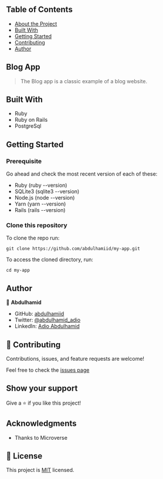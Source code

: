 ## Table of Contents

* [About the Project](#my-app)
* [Built With](#built-with)
* [Getting Started](#getting-started)
* [Contributing](#🤝-contributing)
* [Author](#author)

## Blog App
> The Blog app is a classic example of a blog website.

## Built With

- Ruby
- Ruby on Rails
- PostgreSql

## Getting Started

### Prerequisite
Go ahead and check the most recent version of each of these:
- Ruby (ruby --version)
- SQLite3 (sqlite3 --version)
- Node.js (node --version)
- Yarn (yarn --version)
- Rails (rails --version)

### Clone this repository

To clone the repo run:
```
git clone https://github.com/abdulhamiid/my-app.git
```
To access the cloned directory, run:
```
cd my-app
```

## Author

👤 **Abdulhamid**

- GitHub: [abdulhamiid](https://github.com/abdulhamiid)
- Twitter: [@abdulhamid_adio](https://twitter.com/abdulhamid_adio)
- LinkedIn: [Adio Abdulhamid](https://linkedin.com/abdulhamid_adio)

## 🤝 Contributing

Contributions, issues, and feature requests are welcome!

Feel free to check the [issues page](../../issues)

## Show your support

Give a ⭐️ if you like this project!

## Acknowledgments

- Thanks to Microverse

## 📝 License

This project is [MIT](./MIT.md) licensed.